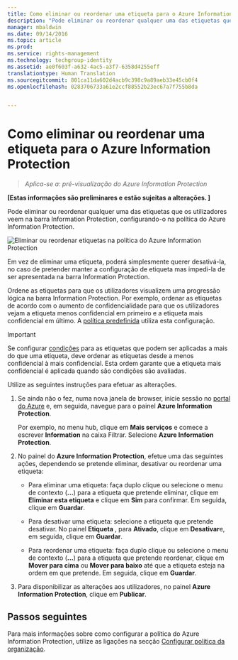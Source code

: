 ```yaml
---
title: Como eliminar ou reordenar uma etiqueta para o Azure Information Protection | Azure Information Protection
description: "Pode eliminar ou reordenar qualquer uma das etiquetas que os utilizadores veem na barra Information Protection, configurando-o na política do Azure Information Protection."
manager: mbaldwin
ms.date: 09/14/2016
ms.topic: article
ms.prod: 
ms.service: rights-management
ms.technology: techgroup-identity
ms.assetid: ae0f603f-a632-4ac5-a3f7-6358d4255eff
translationtype: Human Translation
ms.sourcegitcommit: 801ca11da602d4acb9c398c9a89aeb33e45cb0f4
ms.openlocfilehash: 0283706733a61e2ccf88552b23ec67a7f755b8da


---
```


# Como eliminar ou reordenar uma etiqueta para o Azure Information Protection

>*Aplica-se a: pré-visualização do Azure Information Protection*

**[Estas informações são preliminares e estão sujeitas a alterações. ]**

Pode eliminar ou reordenar qualquer uma das etiquetas que os utilizadores veem na barra Information Protection, configurando-o na política do Azure Information Protection.

![Eliminar ou reordenar etiquetas na política do Azure Information Protection](../media/info-protect-contextmenu.png)

Em vez de eliminar uma etiqueta, poderá simplesmente querer desativá-la, no caso de pretender manter a configuração de etiqueta mas impedi-la de ser apresentada na barra Information Protection.

Ordene as etiquetas para que os utilizadores visualizem uma progressão lógica na barra Information Protection. Por exemplo, ordenar as etiquetas de acordo com o aumento de confidencialidade para que os utilizadores vejam a etiqueta menos confidencial em primeiro e a etiqueta mais confidencial em último. A [política predefinida](configure-policy-default.md) utiliza esta configuração.

> [!IMPORTANT]
>Se configurar [condições](configure-policy-classification.md) para as etiquetas que podem ser aplicadas a mais do que uma etiqueta, deve ordenar as etiquetas desde a menos confidencial à mais confidencial. Esta ordem garante que a etiqueta mais confidencial é aplicada quando são condições são avaliadas.


Utilize as seguintes instruções para efetuar as alterações.

1. Se ainda não o fez, numa nova janela de browser, inicie sessão no [portal do Azure](https://portal.azure.com) e, em seguida, navegue para o painel **Azure Information Protection**. 
    
    Por exemplo, no menu hub, clique em **Mais serviços** e comece a escrever **Information** na caixa Filtrar. Selecione **Azure Information Protection**.

2. No painel do **Azure Information Protection**, efetue uma das seguintes ações, dependendo se pretende eliminar, desativar ou reordenar uma etiqueta:

    - Para eliminar uma etiqueta: faça duplo clique ou selecione o menu de contexto (**…**) para a etiqueta que pretende eliminar, clique em **Eliminar esta etiqueta** e clique em **Sim** para confirmar. Em seguida, clique em **Guardar**. 

    - Para desativar uma etiqueta: selecione a etiqueta que pretende desativar. No painel **Etiqueta** , para **Ativado**, clique em **Desativar**e, em seguida, clique em **Guardar**.

    - Para reordenar uma etiqueta: faça duplo clique ou selecione o menu de contexto (**…**) para a etiqueta que pretende reordenar, clique em **Mover para cima** ou **Mover para baixo** até que a etiqueta esteja na ordem em que pretende. Em seguida, clique em **Guardar**. 

3. Para disponibilizar as alterações aos utilizadores, no painel **Azure Information Protection**, clique em **Publicar**.

## Passos seguintes

Para mais informações sobre como configurar a política do Azure Information Protection, utilize as ligações na secção [Configurar política da organização](configure-policy.md#configuring-your-organization-s-policy).  





<!--HONumber=Sep16_HO3-->



